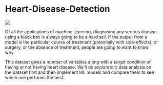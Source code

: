 # Heart-Disease-Detection
![](https://guardian.ng/wp-content/uploads/2016/08/Heart-diseases.jpg)

Of all the applications of machine-learning, diagnosing any serious disease using a black box is always going to be a hard sell. If the output from a model is the particular course of treatment (potentially with side-effects), or surgery, or the absence of treatment, people are going to want to know why.

This dataset gives a number of variables along with a target condition of having or not having heart disease.
We'll do exploratory data analysis on the dataset first and then implement ML models and compare them to see which one performs the best.
